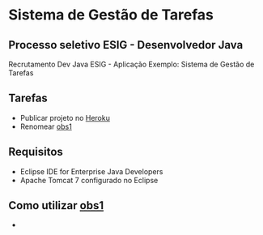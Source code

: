 # Sistema de Gestão de Tarefas
## Processo seletivo ESIG - Desenvolvedor Java
Recrutamento Dev Java ESIG - Aplicação Exemplo: Sistema de Gestão de Tarefas

## Tarefas
* Publicar projeto no [Heroku](https://www.heroku.com/)
* Renomear [obs1](#)

## Requisitos
* Eclipse IDE for Enterprise Java Developers
* Apache Tomcat 7 configurado no Eclipse

## Como utilizar [obs1](#)
* 
